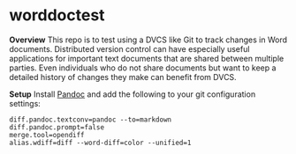# worddoctest

**Overview**
This repo is to test using a DVCS like Git to track changes in Word documents.
Distributed version control can have especially useful applications for
important text documents that are shared between multiple parties. Even
individuals who do not share documents but want to keep a detailed history of
changes they make can benefit from DVCS.

**Setup**
Install [Pandoc](https://pandoc.org/) and add the following to your git
configuration settings:

```
diff.pandoc.textconv=pandoc --to=markdown
diff.pandoc.prompt=false
merge.tool=opendiff
alias.wdiff=diff --word-diff=color --unified=1
```
